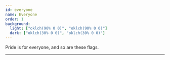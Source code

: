 ```yaml
---
id: everyone
name: Everyone
order: 1
background:
  light: ["oklch(90% 0 0)", "oklch(90% 0 0)"]
  dark: ["oklch(30% 0 0)", "oklch(30% 0 0)"]
---
```


Pride is for everyone, and so are these flags.

---
